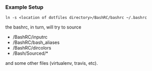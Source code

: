 ### Example Setup

``ln -s <location of dotfiles directory>/BashRC/bashrc ~/.bashrc``

the bashrc, in turn, will try to source 
* <dotfiles directory>/BashRC/inputrc
* <dotfiles directory>/BashRC/bash_aliases
* <dotfiles directory>/BashRC/dircolors
* <dotfiles directory>/Bash/Sourced/*

and some other files (virtualenv, travis, etc).
